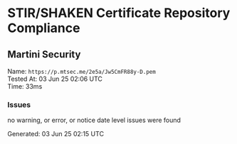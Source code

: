 # STIR/SHAKEN Certificate Repository Compliance

## Martini Security

Name: `https://p.mtsec.me/2e5a/Jw5CmFR88y-D.pem`\
Tested At: 03 Jun 25 02:06 UTC\
Time: 33ms

### Issues

no warning, or error, or notice date level issues were found

Generated: 03 Jun 25 02:15 UTC